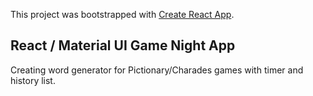 This project was bootstrapped with [Create React App](https://github.com/facebook/create-react-app).

## React / Material UI Game Night App

Creating word generator for Pictionary/Charades games with timer and history list.

